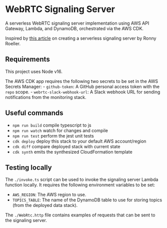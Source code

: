 # WebRTC Signaling Server

A serverless WebRTC signaling server implementation using AWS API Gateway, Lambda, and DynamoDB, orchestrated via the AWS CDK.

Inspired by [this article](https://medium.com/collaborne-engineering/serverless-yjs-72d0a84326a2) on creating a serverless signaling server by Ronny Roeller.

## Requirements

This project uses Node v16.

The AWS CDK app requires the following two secrets to be set in the AWS Secrets Manager: - `github-token`: A GitHub personal access token with the `repo` scope. - `webrtc-slack-webhook-url`: A Slack webhook URL for sending notifications from the monitoring stack.

## Useful commands

- `npm run build` compile typescript to js
- `npm run watch` watch for changes and compile
- `npm run test` perform the jest unit tests
- `cdk deploy` deploy this stack to your default AWS account/region
- `cdk diff` compare deployed stack with current state
- `cdk synth` emits the synthesized CloudFormation template

## Testing locally

The `./invoke.ts` script can be used to invoke the signaling server Lambda function locally. It requires the following environment variables to be set:

- `AWS_REGION`: The AWS region to use.
- `TOPICS_TABLE`: The name of the DynamoDB table to use for storing topics (from the deployed data stack).

The `./WebRtc.http` file contains examples of requests that can be sent to the signaling server.
